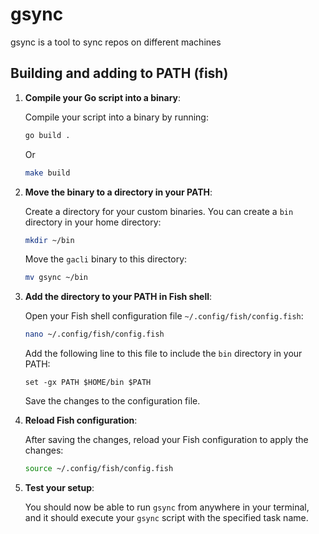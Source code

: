 # gsync

gsync is a tool to sync repos on different machines

## Building and adding to PATH (fish)

1. **Compile your Go script into a binary**:

   Compile your script into a binary by running:

    ```bash
    go build .
    ```

   Or

    ```bash
   make build
    ```

2. **Move the binary to a directory in your PATH**:

   Create a directory for your custom binaries. You can create a `bin` directory in your home directory:

    ```bash
    mkdir ~/bin
    ```

   Move the `gacli` binary to this directory:

    ```bash
    mv gsync ~/bin
    ```

3. **Add the directory to your PATH in Fish shell**:

   Open your Fish shell configuration file `~/.config/fish/config.fish`:

    ```bash
    nano ~/.config/fish/config.fish
    ```

   Add the following line to this file to include the `bin` directory in your PATH:

    ```fish
    set -gx PATH $HOME/bin $PATH
    ```

   Save the changes to the configuration file.

4. **Reload Fish configuration**:

   After saving the changes, reload your Fish configuration to apply the changes:

    ```bash
    source ~/.config/fish/config.fish
    ```

5. **Test your setup**:

   You should now be able to run `gsync` from anywhere in your terminal, and it should execute your `gsync` script with the specified task name.

